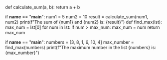 def calculate_sum(a, b):
    return a + b

if __name__ == "__main__":
    num1 = 5
    num2 = 10
    result = calculate_sum(num1, num2)
    print(f"The sum of {num1} and {num2} is: {result}")
    def find_max(lst):
    max_num = lst[0]
    for num in lst:
        if num > max_num:
            max_num = num
    return max_num

if __name__ == "__main__":
    numbers = [3, 8, 1, 6, 10, 4]
    max_number = find_max(numbers)
    print(f"The maximum number in the list {numbers} is: {max_number}")
